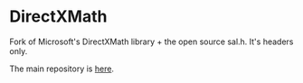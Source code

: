 # DirectXMath
Fork of Microsoft's DirectXMath library + the open source sal.h. It's headers only.

The main repository is [here](https://github.com/microsoft/DirectXMath).
